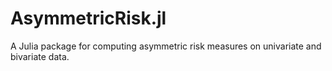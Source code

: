 # AsymmetricRisk.jl
A Julia package for computing asymmetric risk measures on univariate and bivariate data.
